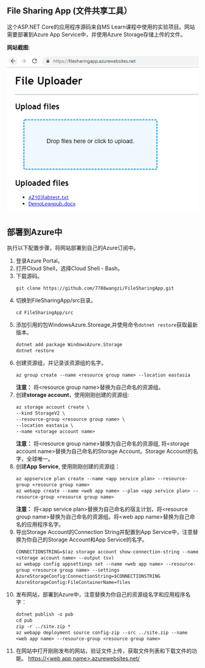 ## File Sharing App (文件共享工具）

这个ASP.NET Core的应用程序源码来自MS Learn课程中使用的实验项目。网站需要部署到Azure App Service中，并使用Azure Storage存储上传的文件。

**网站截图**:  

![网站截图](media/FileSharingApp.PNG)

## 部署到Azure中
执行以下配置步骤，将网站部署到自己的Azure订阅中。

1. 登录Azure Portal。
1. 打开Cloud Shell，选择Cloud Shell - Bash。
1. 下载源码。
    ```
    git clone https://github.com/7788wangzi/FileSharingApp.git
    ```
1. 切换到FileSharingApp/src目录。
    ```
    cd FileSharingApp/src
    ```
 1. 添加引用的包WindowsAzure.Storeage,并使用命令`dotnet restore`获取最新版本。
    ```
    dotnet add package WindowsAzure.Storage
    dotnet restore
    ```
1. 创建资源组，并记录该资源组的名字。
    ```
    az group create --name <resource group name> --location eastasia
    ```    
    **注意：** 将&lt;resource group name&gt;替换为自己命名的资源组。
1. 创建**storage account**，使用刚刚创建的资源组:
    ```
    az storage account create \
    --kind StorageV2 \
    --resource-group <resource group name> \
    --location eastasia \
    --name <storage account name>
    ```
    **注意：** 将&lt;resource group name&gt;替换为自己命名的资源组, 将&lt;storage account name&gt;替换为自己命名的Storage Account。Storage Account的名字，全球唯一。
1. 创建**App Service**, 使用刚刚创建的资源组：
    ```
    az appservice plan create --name <app service plan> --resource-group <resource group name>
    az webapp create --name <web app name> --plan <app service plan> --resource-group <resource group name>
    ```
    **注意：** 将&lt;app service plan&gt;替换为自己命名的宿主计划，将&lt;resource group name&gt;替换为自己命名的资源组。将&lt;web app name&gt;替换为自己命名的应用程序名字。
1. 导出Storage Account的Connection String并配置到App Service中，注意替换为你自己的Storage Account和App Service的名字。
    ```
    CONNECTIONSTRING=$(az storage account show-connection-string --name <storage account name> --output tsv)
    az webapp config appsettings set --name <web app name> --resource-group <resource group name> --settings AzureStorageConfig:ConnectionString=$CONNECTIONSTRING AzureStorageConfig:FileContainerName=files
    ```
1. 发布网站，部署到Azure中，注意替换为你自己的资源组名字和应用程序名字：
    ```
    dotnet publish -o pub
    cd pub
    zip -r ../site.zip *
    az webapp deployment source config-zip --src ../site.zip --name <web app name> --resource-group <resource group name>
    ```
 1. 在网站中打开刚刚发布的网站，验证文件上传，获取文件列表和下载文件的功能。
    [https://&lt;web app name&gt;.azurewebsites.net/]()
